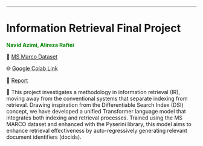 ---
# Information Retrieval Final Project


<span style="color: #008800">**Navid Azimi, Alireza Rafiei**</span>


📁 [MS Marco Dataset](https://ir-datasets.com/msmarco-passage.html#msmarco-passage)


🌐 [Google Colab Link](https://colab.research.google.com/drive/1aTNr6inh4EvVZmWNEdbBrCT6Kflyzi46?usp=sharing)

📝 [Report](https://www.overleaf.com/8672994817mmhqcqqtqptz#0c069d)


📌 This project investigates a  methodology in information retrieval (IR), moving away from the conventional systems that separate indexing from retrieval. Drawing inspiration from the Differentiable Search Index (DSI) concept, we have developed a unified Transformer language model that integrates both indexing and retrieval processes. Trained using the MS MARCO dataset and enhanced with the Pyserini library, this model aims to enhance retrieval effectiveness by auto-regressively generating relevant document identifiers (docids).
